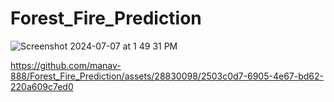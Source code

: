 # Forest_Fire_Prediction


![Screenshot 2024-07-07 at 1 49 31 PM](https://github.com/manav-888/Forest_Fire_Prediction/assets/28830098/14c5e85f-c500-4f9d-9832-2e0c7e7877b6)



https://github.com/manav-888/Forest_Fire_Prediction/assets/28830098/2503c0d7-6905-4e67-bd62-220a609c7ed0

